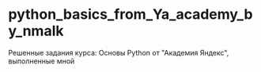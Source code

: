 # python_basics_from_Ya_academy_by_nmalk
Решенные задания курса: Основы Python от "Академия Яндекс", выполненные мной
